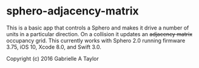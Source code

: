 # sphero-adjacency-matrix
This is a basic app that controls a Sphero and makes it drive a number of units in a particular direction. On a collision it updates an ~~adjacency matrix~~ occupancy grid. This currently works with Sphero 2.0 running firmware 3.75, iOS 10, Xcode 8.0, and Swift 3.0.

Copyright (c) 2016 Gabrielle A Taylor
